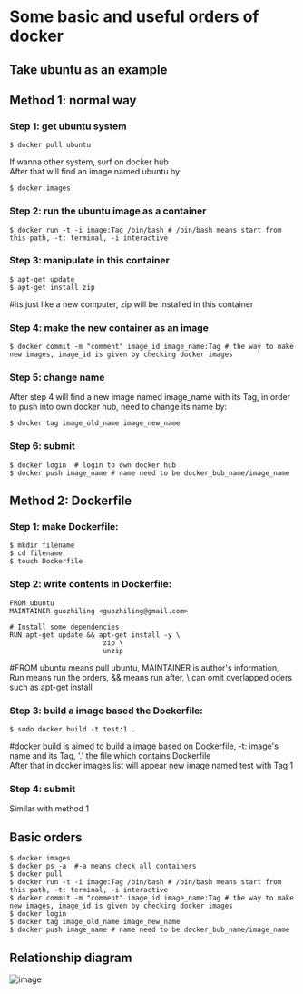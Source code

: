 # Some basic and useful orders of docker  

Take ubuntu as an example
-------------------
## Method 1: normal way
### Step 1: get ubuntu system  
    $ docker pull ubuntu
If wanna other system, surf on docker hub  
After that will find an image named ubuntu by:

    $ docker images
### Step 2: run the ubuntu image as a container
    $ docker run -t -i image:Tag /bin/bash # /bin/bash means start from this path, -t: terminal, -i interactive
### Step 3: manipulate in this container 
    $ apt-get update
    $ apt-get install zip
   #its just like a new computer, zip will be installed in this container
### Step 4: make the new container as an image
    $ docker commit -m "comment" image_id image_name:Tag # the way to make new images, image_id is given by checking docker images
### Step 5: change name
After step 4 will find a new image named image_name with its Tag, in order to push into own docker hub, need to change its name by:

    $ docker tag image_old_name image_new_name
### Step 6: submit
    $ docker login  # login to own docker hub
    $ docker push image_name # name need to be docker_bub_name/image_name
 
## Method 2: Dockerfile  
### Step 1: make Dockerfile:
    $ mkdir filename
    $ cd filename
    $ touch Dockerfile
### Step 2: write contents in Dockerfile:
    FROM ubuntu
    MAINTAINER guozhiling <guozhiling@gmail.com>
    
    # Install some dependencies
    RUN apt-get update && apt-get install -y \
                           zip \
                           unzip 
   #FROM ubuntu means pull ubuntu, MAINTAINER is author's information, Run means run the orders, && means run after, \ can omit overlapped oders such as apt-get install
### Step 3: build a image based the Dockerfile:
    $ sudo docker build -t test:1 .  
   #docker build is aimed to build a image based on Dockerfile, -t: image's name and its Tag, '.' the file which contains Dockerfile  
   After that in docker images list will appear new image named test with Tag 1
### Step 4: submit  
Similar with method 1

## Basic orders
    $ docker images
    $ docker ps -a  #-a means check all containers
    $ docker pull
    $ docker run -t -i image:Tag /bin/bash # /bin/bash means start from this path, -t: terminal, -i interactive
    $ docker commit -m "comment" image_id image_name:Tag # the way to make new images, image_id is given by checking docker images
    $ docker login 
    $ docker tag image_old_name image_new_name
    $ docker push image_name # name need to be docker_bub_name/image_name
    
## Relationship diagram
![image](https://cloud.githubusercontent.com/assets/16301109/23198271/b92a6df0-f909-11e6-98c8-31c672c408b4.png)

    
